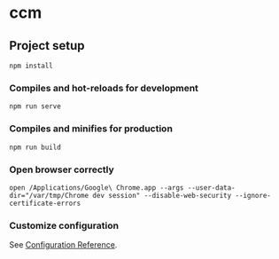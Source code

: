 # ccm

## Project setup
```
npm install
```

### Compiles and hot-reloads for development
```
npm run serve
```

### Compiles and minifies for production
```
npm run build
```

### Open browser correctly
``` open /Applications/Google\ Chrome.app --args --user-data-dir="/var/tmp/Chrome dev session" --disable-web-security --ignore-certificate-errors ```

### Customize configuration
See [Configuration Reference](https://cli.vuejs.org/config/).
